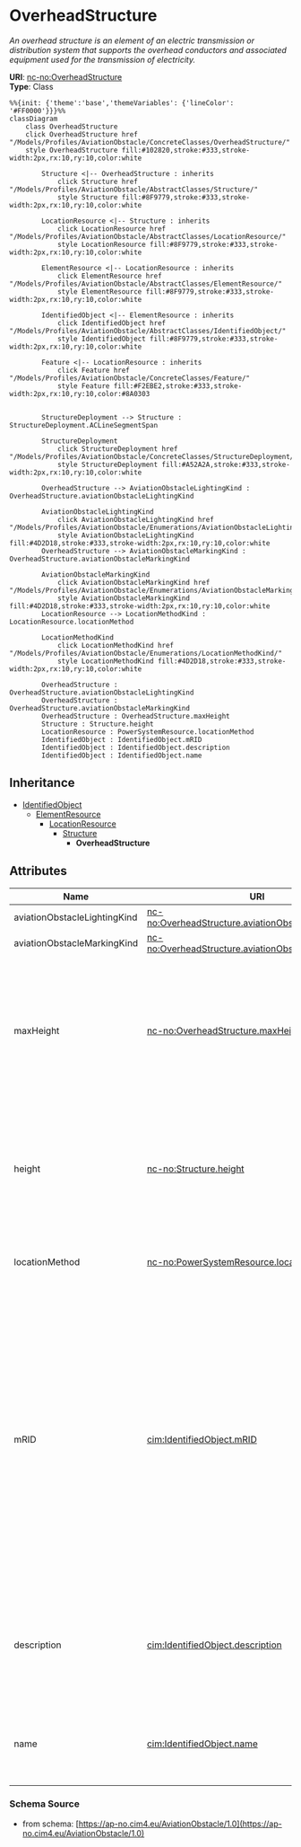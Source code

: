 # OverheadStructure

_An overhead structure is an element of an electric transmission or distribution system that supports the overhead conductors and associated equipment used for the transmission of electricity._

**URI**: [nc-no:OverheadStructure](http://cim4.eu/ns/nc-no#OverheadStructure)<br />
**Type**: Class

```mermaid
%%{init: {'theme':'base','themeVariables': {'lineColor': '#FF0000'}}}%%
classDiagram
    class OverheadStructure
    click OverheadStructure href "/Models/Profiles/AviationObstacle/ConcreteClasses/OverheadStructure/"
    style OverheadStructure fill:#102820,stroke:#333,stroke-width:2px,rx:10,ry:10,color:white
     
        Structure <|-- OverheadStructure : inherits
            click Structure href "/Models/Profiles/AviationObstacle/AbstractClasses/Structure/"
            style Structure fill:#8F9779,stroke:#333,stroke-width:2px,rx:10,ry:10,color:white
     
        LocationResource <|-- Structure : inherits
            click LocationResource href "/Models/Profiles/AviationObstacle/AbstractClasses/LocationResource/"
            style LocationResource fill:#8F9779,stroke:#333,stroke-width:2px,rx:10,ry:10,color:white
     
        ElementResource <|-- LocationResource : inherits
            click ElementResource href "/Models/Profiles/AviationObstacle/AbstractClasses/ElementResource/"
            style ElementResource fill:#8F9779,stroke:#333,stroke-width:2px,rx:10,ry:10,color:white
     
        IdentifiedObject <|-- ElementResource : inherits
            click IdentifiedObject href "/Models/Profiles/AviationObstacle/AbstractClasses/IdentifiedObject/"
            style IdentifiedObject fill:#8F9779,stroke:#333,stroke-width:2px,rx:10,ry:10,color:white

        Feature <|-- LocationResource : inherits
            click Feature href "/Models/Profiles/AviationObstacle/ConcreteClasses/Feature/"
            style Feature fill:#F2EBE2,stroke:#333,stroke-width:2px,rx:10,ry:10,color:#8A0303


        StructureDeployment --> Structure : StructureDeployment.ACLineSegmentSpan

        StructureDeployment
            click StructureDeployment href "/Models/Profiles/AviationObstacle/ConcreteClasses/StructureDeployment/"
            style StructureDeployment fill:#A52A2A,stroke:#333,stroke-width:2px,rx:10,ry:10,color:white

        OverheadStructure --> AviationObstacleLightingKind : OverheadStructure.aviationObstacleLightingKind

        AviationObstacleLightingKind
            click AviationObstacleLightingKind href "/Models/Profiles/AviationObstacle/Enumerations/AviationObstacleLightingKind/"
            style AviationObstacleLightingKind fill:#4D2D18,stroke:#333,stroke-width:2px,rx:10,ry:10,color:white
        OverheadStructure --> AviationObstacleMarkingKind : OverheadStructure.aviationObstacleMarkingKind

        AviationObstacleMarkingKind
            click AviationObstacleMarkingKind href "/Models/Profiles/AviationObstacle/Enumerations/AviationObstacleMarkingKind/"
            style AviationObstacleMarkingKind fill:#4D2D18,stroke:#333,stroke-width:2px,rx:10,ry:10,color:white
        LocationResource --> LocationMethodKind : LocationResource.locationMethod

        LocationMethodKind
            click LocationMethodKind href "/Models/Profiles/AviationObstacle/Enumerations/LocationMethodKind/"
            style LocationMethodKind fill:#4D2D18,stroke:#333,stroke-width:2px,rx:10,ry:10,color:white

        OverheadStructure : OverheadStructure.aviationObstacleLightingKind
        OverheadStructure : OverheadStructure.aviationObstacleMarkingKind
        OverheadStructure : OverheadStructure.maxHeight
        Structure : Structure.height
        LocationResource : PowerSystemResource.locationMethod
        IdentifiedObject : IdentifiedObject.mRID
        IdentifiedObject : IdentifiedObject.description
        IdentifiedObject : IdentifiedObject.name
```

## Inheritance
* [IdentifiedObject](/Models/Profiles/AviationObstacle/AbstractClasses/IdentifiedObject/)
    * [ElementResource](/Models/Profiles/AviationObstacle/AbstractClasses/ElementResource/)
        * [LocationResource](/Models/Profiles/AviationObstacle/AbstractClasses/LocationResource/)
            * [Structure](/Models/Profiles/AviationObstacle/AbstractClasses/Structure/)
                * **OverheadStructure**

## Attributes
| Name | URI | Cardinality and Range | Description | Inheritance |
| ---  | --- | --- | --- | --- |
| aviationObstacleLightingKind | [nc-no:OverheadStructure.aviationObstacleLightingKind](http://cim4.eu/ns/nc-no#OverheadStructure.aviationObstacleLightingKind) | 0..1 AviationObstacleLightingKind | Kind of lighting on the structure. | direct |
| aviationObstacleMarkingKind | [nc-no:OverheadStructure.aviationObstacleMarkingKind](http://cim4.eu/ns/nc-no#OverheadStructure.aviationObstacleMarkingKind) | 0..1 AviationObstacleMarkingKind | Kind of marking on the structure. | direct |
| maxHeight | [nc-no:OverheadStructure.maxHeight](http://cim4.eu/ns/nc-no#OverheadStructure.maxHeight) | 0..1 Length | The length of the longest distance from the ground to the highest point on the structure. If f.ex. the structure is located in a steep slope, the distance from the top of the structure to the ground may vary. | direct |
| height | [nc-no:Structure.height](http://cim4.eu/ns/nc-no#Structure.height) | 0..1 Length | Visible height of structure above ground level for overhead construction (e.g., Pole or Tower) or below ground level for an underground vault, manhole, etc. | Structure |
| locationMethod | [nc-no:PowerSystemResource.locationMethod](http://cim4.eu/ns/nc-no#PowerSystemResource.locationMethod) | 0..1 LocationMethodKind | Method used to derive geographical location for this entity. | LocationResource |
| mRID | [cim:IdentifiedObject.mRID](https://cim.ucaiug.io/ns#IdentifiedObject.mRID) | 0..1 string | Master resource identifier issued by a model authority. The mRID is unique within an exchange context. Global uniqueness is easily achieved by using a UUID, as specified in RFC 4122, for the mRID. The use of UUID is strongly recommended.For CIMXML data files in RDF syntax conforming to IEC 61970-552, the mRID is mapped to rdf:ID or rdf:about attributes that identify CIM object elements. | IdentifiedObject |
| description | [cim:IdentifiedObject.description](https://cim.ucaiug.io/ns#IdentifiedObject.description) | 0..1 string | The description is a free human readable text describing or naming the object. It may be non unique and may not correlate to a naming hierarchy. | IdentifiedObject |
| name | [cim:IdentifiedObject.name](https://cim.ucaiug.io/ns#IdentifiedObject.name) | 0..1 string | The name is any free human readable and possibly non unique text naming the object. | IdentifiedObject |

### Schema Source
* from schema: [https://ap-no.cim4.eu/AviationObstacle/1.0](https://ap-no.cim4.eu/AviationObstacle/1.0)

